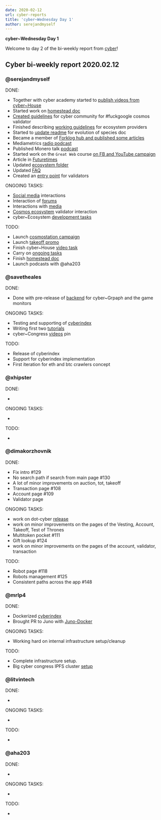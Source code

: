 ```yaml
---
date: 2020-02-12
url: cyber-reports
title: 'cyber~Wednesday Day 1'
author: serejandmyself
---
```


**cyber~Wednesday Day 1**

Welcome to day 2 of the bi-weekly report from [cyber](https://cyber.page/)!

## Cyber bi-weekly report 2020.02.12

### @serejandmyself

DONE:

- Together with cyber academy started to [publish videos from cyber~House](https://www.youtube.com/watch?v=AMUatLPfNJM&list=PLOcP3DXQoNUXmh7ob0Fm6p12L20zn0zbT)
- Started work on [homestead doc](https://github.com/cybercongress/congress/blob/master/ecosystem/Cyber%20Homestead%20doc.md)
- [Created guidelines](https://github.com/cybercongress/congress/issues/296) for cyber community for #fuckgoogle cosmos validator
- Finished describing [working guidelines](https://github.com/cybercongress/congress/issues/285) for ecosystem providers
- Started to [update readme](https://github.com/cybercongress/congress/pull/288) for evolution of species doc
- Became a member of [Forklog hub and published some articles](https://hub.forklog.com/companies/cyber/)
- Mediametrics [radio podcast](https://www.youtube.com/watch?v=QbztyLmsXHc)
- Published Monero talk [podcast](https://www.youtube.com/watch?v=FEGlQmxCMFg)
- Started work on the `Great Web` course [on FB and YouTube campaign](https://www.youtube.com/watch?v=z8eXzAMSkq0&list=PLVgXf-V4TQc3q7NDPZhO8ASQEn3jHtM84)
- Article in [Futuretimes](https://futuretime.ai/2020/01/24/taking-back-control-with-search/)
- Updated [ecosystem folder](https://github.com/cybercongress/congress/tree/master/ecosystem)
- Updated [FAQ](https://github.com/cybercongress/congress/blob/master/ecosystem/ELI-5%20FAQ.md)
- Created an [entry point](https://github.com/cybercongress/congress/blob/d98caa14155424e72ceb22b0259df83e3b94fe32/ecosystem/validators/onboarding.md) for validators

ONGOING TASKS:

- [Social media](https://github.com/cybercongress/congress/tree/master/ecosystem/profiles) interactions
- Interaction of [forums](https://github.com/cybercongress/congress/tree/master/ecosystem/profiles)
- Interactions with [media](https://ai.cybercongress.ai/t/mentions-of-the-beast-in-the-wild-any-links-that-mention-cyber-cyb-etc-are-a-fair-game/40/45)
- [Cosmos ecosystem](https://cosmonauts.world/) validator interaction
- cyber~Ecosystem [development tasks](https://github.com/cybercongress/congress/blob/master/ecosystem/cyber~Ecosystem%20development%20paper.md)

TODO:

- Launch [cosmostation campaign](https://github.com/cybercongress/congress/issues/304)
- Launch [takeoff promo](https://github.com/cybercongress/congress/issues/307)
- Finish cyber~House [video task](https://github.com/cybercongress/congress/issues/303)
- Carry on [ongoing tasks](https://github.com/cybercongress/congress/new/master/site/content/post#serejandmyself)
- Finish [homestead doc](https://github.com/cybercongress/congress/issues/290)
- Launch podcasts with @aha203

### @savetheales

DONE:

- Done with pre-release of [backend](https://github.com/cybercongress/cyberindex/projects/1) for cyber~Grpaph and the game monitors 

ONGOING TASKS:

- Testing and supporting of [cyberindex](https://github.com/cybercongress/cyberindex)
- Writing first two [tutorials](https://github.com/cybercongress/congress/issues/290)
- cyber~Congress [videos](https://github.com/cybercongress/congress/issues/303) pin

TODO:

- Release of cyberindex
- Support for cyberindex implementation
- First iteration for eth and btc crawlers concept

### @xhipster

DONE:

- 

ONGOING TASKS:

- 

TODO:

- 

### @dimakorzhovnik

DONE:

- Fix intro #129
- No search path if search from main page #130
- A lot of minor improvements on auction, tot, takeoff
- Transaction page #108
- Account page #109
- Validator page

ONGOING TASKS:

- work on dot-cyber [release](https://github.com/cybercongress/dot-cyber/projects/3)
- work on minor improvements on the pages of the Vesting, Account, Takeoff, Test of Thrones
- Multitoken pocket #111
- Gift lookup #124
- work on minor improvements on the pages of the account, validator, transaction

TODO: 

- Robot page #118
- Robots management #125
- Consistent paths across the app #148

### @mrlp4

DONE:

- Dockerized [cyberindex](https://github.com/cybercongress/cyberindex/pull/2)
- Brought PR to Juno with [Juno-Docker](https://github.com/fissionlabsio/juno/pull/18)

ONGOING TASKS:

- Working hard on internal infrastructure setup/cleanup

TODO: 

- Complete infrastructure setup. 
- Big cyber congress IPFS cluster [setup](https://github.com/cybercongress/congress/issues/300)

### @litvintech

DONE:

- 

ONGOING TASKS:

- 

TODO: 

- 

### @aha203

DONE: 

- 

ONGOING TASKS:

- 

TODO: 

- 
